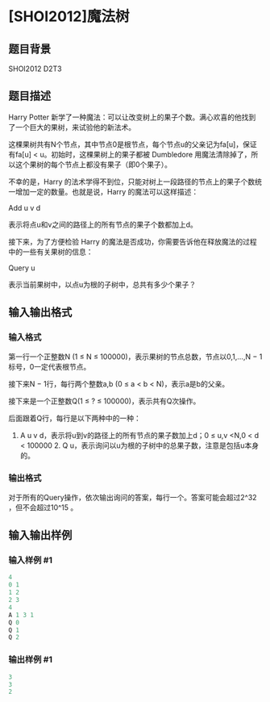 # [SHOI2012]魔法树

## 题目背景

SHOI2012 D2T3

## 题目描述

Harry Potter 新学了一种魔法：可以让改变树上的果子个数。满心欢喜的他找到了一个巨大的果树，来试验他的新法术。

这棵果树共有N个节点，其中节点0是根节点，每个节点u的父亲记为fa[u]，保证有fa[u] < u。初始时，这棵果树上的果子都被 Dumbledore 用魔法清除掉了，所以这个果树的每个节点上都没有果子（即0个果子）。

不幸的是，Harry 的法术学得不到位，只能对树上一段路径的节点上的果子个数统一增加一定的数量。也就是说，Harry 的魔法可以这样描述：

Add u v d

表示将点u和v之间的路径上的所有节点的果子个数都加上d。

接下来，为了方便检验 Harry 的魔法是否成功，你需要告诉他在释放魔法的过程中的一些有关果树的信息：

Query u

表示当前果树中，以点u为根的子树中，总共有多少个果子？

## 输入输出格式

### 输入格式

第一行一个正整数N (1 ≤ N ≤ 100000)，表示果树的节点总数，节点以0,1,…,N − 1标号，0一定代表根节点。

接下来N − 1行，每行两个整数a,b (0 ≤ a < b < N)，表示a是b的父亲。

接下来是一个正整数Q(1 ≤ ? ≤ 100000)，表示共有Q次操作。

后面跟着Q行，每行是以下两种中的一种：

1. A u v d，表示将u到v的路径上的所有节点的果子数加上d；0 ≤ u,v <N,0 < d < 100000 2. Q u，表示询问以u为根的子树中的总果子数，注意是包括u本身的。 

### 输出格式

对于所有的Query操作，依次输出询问的答案，每行一个。答案可能会超过2^32 ，但不会超过10^15 。

## 输入输出样例

### 输入样例 #1

```cpp
4
0 1
1 2
2 3
4
A 1 3 1
Q 0
Q 1
Q 2
```


### 输出样例 #1

```cpp
3
3
2
```


